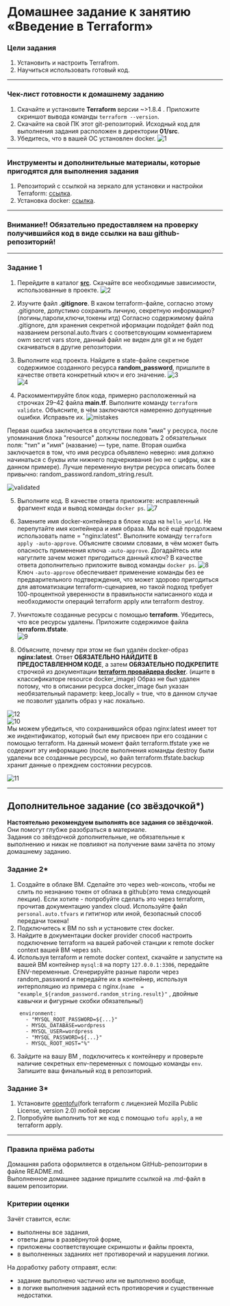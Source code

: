 # Домашнее задание к занятию «Введение в Terraform»

### Цели задания

1. Установить и настроить Terrafrom.
2. Научиться использовать готовый код.

------

### Чек-лист готовности к домашнему заданию

1. Скачайте и установите **Terraform** версии ~>1.8.4 . Приложите скриншот вывода команды ```terraform --version```.
2. Скачайте на свой ПК этот git-репозиторий. Исходный код для выполнения задания расположен в директории **01/src**.
3. Убедитесь, что в вашей ОС установлен docker.
![1](https://github.com/JulieJool/ter-homeworks/blob/main/01/img/1.jpg)    

------

### Инструменты и дополнительные материалы, которые пригодятся для выполнения задания

1. Репозиторий с ссылкой на зеркало для установки и настройки Terraform: [ссылка](https://github.com/netology-code/devops-materials).
2. Установка docker: [ссылка](https://docs.docker.com/engine/install/ubuntu/). 
------
### Внимание!! Обязательно предоставляем на проверку получившийся код в виде ссылки на ваш github-репозиторий!
------

### Задание 1

1. Перейдите в каталог [**src**](https://github.com/netology-code/ter-homeworks/tree/main/01/src). Скачайте все необходимые зависимости, использованные в проекте. 
![2](https://github.com/JulieJool/ter-homeworks/blob/main/01/img/2.jpg)    

2. Изучите файл **.gitignore**. В каком terraform-файле, согласно этому .gitignore, допустимо сохранить личную, секретную информацию?(логины,пароли,ключи,токены итд)
Согласно содержимому файла .gitignore, для хранения секретной иформации подойдет файл под названием personal.auto.ftvars с соответсвующим комментарием owm secret vars store, данный файл не виден для git и не будет скачиваться в другие репозитории.

3. Выполните код проекта. Найдите  в state-файле секретное содержимое созданного ресурса **random_password**, пришлите в качестве ответа конкретный ключ и его значение.
![3](https://github.com/JulieJool/ter-homeworks/blob/main/01/img/3.jpg)    
![4](https://github.com/JulieJool/ter-homeworks/blob/main/01/img/4.jpg)    

4. Раскомментируйте блок кода, примерно расположенный на строчках 29–42 файла **main.tf**.
Выполните команду ```terraform validate```. Объясните, в чём заключаются намеренно допущенные ошибки. Исправьте их.
![mistakes](https://github.com/JulieJool/ter-homeworks/blob/main/01/img/5.jpg)    

Первая ошибка заключается в отсутствии поля "имя" у ресурса, после упоминания блока "resource" должны последовать 2 обязательных поля: "тип"  и "имя" (название) — type, name.
Вторая ошибка заключается в том, что имя ресурса объявлено неверно: имя должно начинаться с буквы или нижнего подчеркивания (но не с цифры, как в данном примере). 
Лучше переменную внутри ресурса описать более привычно: random_password.random_string.result.

![validated](https://github.com/JulieJool/ter-homeworks/blob/main/01/img/6.jpg)    

5. Выполните код. В качестве ответа приложите: исправленный фрагмент кода и вывод команды ```docker ps```.
![7](https://github.com/JulieJool/ter-homeworks/blob/main/01/img/7.jpg)    

6. Замените имя docker-контейнера в блоке кода на ```hello_world```. Не перепутайте имя контейнера и имя образа. Мы всё ещё продолжаем использовать name = "nginx:latest". Выполните команду ```terraform apply -auto-approve```.
Объясните своими словами, в чём может быть опасность применения ключа  ```-auto-approve```. Догадайтесь или нагуглите зачем может пригодиться данный ключ? В качестве ответа дополнительно приложите вывод команды ```docker ps```.
![8](https://github.com/JulieJool/ter-homeworks/blob/main/01/img/8.jpg)    
Ключ ```-auto-approve``` обеспечивает применение команды без ее предварительного подтверждения, что может здорово пригодиться для автоматизации terraform-сценариев, но такой подход требует 100-процентной уверенности в правильности написанного кода и необходимости операций terraform apply или terraform destroy.

7. Уничтожьте созданные ресурсы с помощью **terraform**. Убедитесь, что все ресурсы удалены. Приложите содержимое файла **terraform.tfstate**.    
![9](https://github.com/JulieJool/ter-homeworks/blob/main/01/img/9.jpg)    

8. Объясните, почему при этом не был удалён docker-образ **nginx:latest**. Ответ **ОБЯЗАТЕЛЬНО НАЙДИТЕ В ПРЕДОСТАВЛЕННОМ КОДЕ**, а затем **ОБЯЗАТЕЛЬНО ПОДКРЕПИТЕ** строчкой из документации [**terraform провайдера docker**](https://docs.comcloud.xyz/providers/kreuzwerker/docker/latest/docs).  (ищите в классификаторе resource docker_image)
Образ не был удален потому, что в описании ресурса docker_image был указан необязательный параметр: keep_locally = true, что в данном случае не позволит удалить образ у нас локально. 

![12](https://github.com/JulieJool/ter-homeworks/blob/main/01/img/12.jpg)    
![10](https://github.com/JulieJool/ter-homeworks/blob/main/01/img/10.jpg)    
Мы можем убедиться, что сохранившийся образ nginx:latest имеет тот же индентификатор, который был ему присвоен при его создании с помощью terraform. На данный момент файл terraform.tfstate уже не содержит эту информацию (после выполнения команды destroy были удалены все созданные ресурсы), но файл terraform.tfstate.backup хранит данные о прежднем состоянии ресурсов. 

![11](https://github.com/JulieJool/ter-homeworks/blob/main/01/img/11.jpg)    

------


## Дополнительное задание (со звёздочкой*)

**Настоятельно рекомендуем выполнять все задания со звёздочкой.** Они помогут глубже разобраться в материале.   
Задания со звёздочкой дополнительные, не обязательные к выполнению и никак не повлияют на получение вами зачёта по этому домашнему заданию. 

### Задание 2*

1. Создайте в облаке ВМ. Сделайте это через web-консоль, чтобы не слить по незнанию токен от облака в github(это тема следующей лекции). Если хотите - попробуйте сделать это через terraform, прочитав документацию yandex cloud. Используйте файл ```personal.auto.tfvars``` и гитигнор или иной, безопасный способ передачи токена!
2. Подключитесь к ВМ по ssh и установите стек docker.
3. Найдите в документации docker provider способ настроить подключение terraform на вашей рабочей станции к remote docker context вашей ВМ через ssh.
4. Используя terraform и  remote docker context, скачайте и запустите на вашей ВМ контейнер ```mysql:8``` на порту ```127.0.0.1:3306```, передайте ENV-переменные. Сгенерируйте разные пароли через random_password и передайте их в контейнер, используя интерполяцию из примера с nginx.(```name  = "example_${random_password.random_string.result}"```  , двойные кавычки и фигурные скобки обязательны!) 
```
    environment:
      - "MYSQL_ROOT_PASSWORD=${...}"
      - MYSQL_DATABASE=wordpress
      - MYSQL_USER=wordpress
      - "MYSQL_PASSWORD=${...}"
      - MYSQL_ROOT_HOST="%"
```

6. Зайдите на вашу ВМ , подключитесь к контейнеру и проверьте наличие секретных env-переменных с помощью команды ```env```. Запишите ваш финальный код в репозиторий.

### Задание 3*
1. Установите [opentofu](https://opentofu.org/)(fork terraform с лицензией Mozilla Public License, version 2.0) любой версии
2. Попробуйте выполнить тот же код с помощью ```tofu apply```, а не terraform apply.
------

### Правила приёма работы

Домашняя работа оформляется в отдельном GitHub-репозитории в файле README.md.   
Выполненное домашнее задание пришлите ссылкой на .md-файл в вашем репозитории.

### Критерии оценки

Зачёт ставится, если:

* выполнены все задания,
* ответы даны в развёрнутой форме,
* приложены соответствующие скриншоты и файлы проекта,
* в выполненных заданиях нет противоречий и нарушения логики.

На доработку работу отправят, если:

* задание выполнено частично или не выполнено вообще,
* в логике выполнения заданий есть противоречия и существенные недостатки. 

